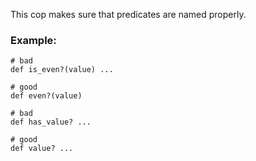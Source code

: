 This cop makes sure that predicates are named properly.

### Example:
    # bad
    def is_even?(value) ...

    # good
    def even?(value)

    # bad
    def has_value? ...

    # good
    def value? ...